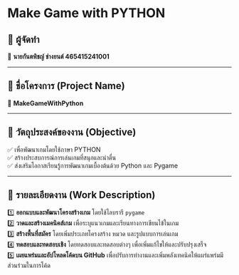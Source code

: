 # Make Game with PYTHON

## 📌 ผู้จัดทำ  
🔹 **นายกันตพิชญ์ ช่างยนต์ 465415241001**

---

## 📌 ชื่อโครงการ (Project Name)  
🔹 **MakeGameWithPython**  

---

## 🎯 วัตถุประสงค์ของงาน (Objective)  
✅ เพื่อพัฒนาเกมโดยใช้ภาษา PYTHON  
✅ สร้างประสบการณ์การเล่นเกมที่สนุกและน่าตื่น  
✅ ส่งเสริมโอกาสเรียนรู้การพัฒนาเกมเบื้องต้นด้วย Python และ Pygame  

---

## 📌 รายละเอียดงาน (Work Description)  
1️⃣ **ออกแบบและพัฒนาโครงสร้างเกม** โดยใช้ไลบรารี `pygame`  
2️⃣ **วาดและสร้างเมคนิคส์เกม** เพื่อระบุแนวเกมและเรียนทางการเขียนไข้ในเกม  
3️⃣ **สร้างพื้นที่สมัคร** โดยเพิ่มประเภทโครงสร้าง หมวด และรูปแบบการเล่นเกม  
4️⃣ **ทดสอบและทดสอบเชิง** โดยทดสอบและทดสอบต่างๆ เพื่อเพิ่มแก้ไขให้และปรับปรุงเสร็จ  
5️⃣ **เผยแพร่มและอัปโหลดโค้ดบน GitHub** เพื่อปรับการทำงานและเพิ่มพลังเทคนิคให้แผร่แพร่มมีส่วนร่วมในการโค้ด

